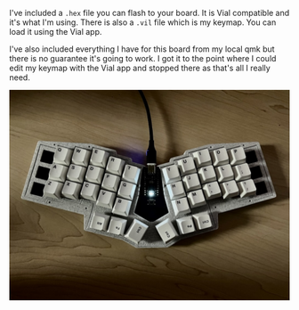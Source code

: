 I've included a `.hex` file you can flash to your board. It is Vial compatible and it's what I'm using. There is also a `.vil` file which is my keymap. You can load it using the Vial app.

I've also included everything I have for this board from my local qmk but there is no guarantee it's going to work. I got it to the point where I could edit my keymap with the Vial app and stopped there as that's all I really need.

![keyboard one](https://github.com/crsayen/keyboard-one/blob/main/kb1.jpeg)
